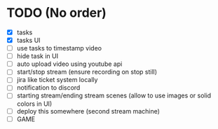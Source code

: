 # TODO (No order)

- [x] tasks
- [x] tasks UI
- [ ] use tasks to timestamp video
- [ ] hide task in UI
- [ ] auto upload video using youtube api
- [ ] start/stop stream (ensure recording on stop still)
- [ ] jira like ticket system locally
- [ ] notification to discord
- [ ] starting stream/ending stream scenes (allow to use images or solid colors in UI)
- [ ] deploy this somewhere (second stream machine)
- [ ] GAME
